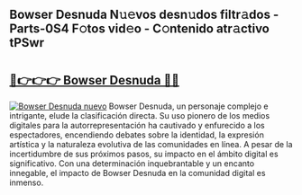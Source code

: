 ## Bowser Desnuda N𝚞𝚎vos desn𝚞dos filtr𝚊dos - Parts-0S4 F𝚘tos vid𝚎o - C𝚘ntenido atr𝚊ctivo tPSwr

# <h2><a href="http://mbcz2d4.tromn.icu/?c=Bowser+Desnuda">🔗👉👉👉 Bowser Desnuda 🔗🔗</a></h2>

[![Bowser Desnuda nuevo](https://i.imgur.com/pEAQMta.gif)](http://mbcz2d4.tromn.icu/?c=Bowser+Desnuda)
Bowser Desnuda, un personaje complejo e intrigante, elude la clasificación directa. Su uso pionero de los medios digitales para la autorrepresentación ha cautivado y enfurecido a los espectadores, encendiendo debates sobre la identidad, la expresión artística y la naturaleza evolutiva de las comunidades en línea. A pesar de la incertidumbre de sus próximos pasos, su impacto en el ámbito digital es significativo. Con una determinación inquebrantable y un encanto innegable, el impacto de Bowser Desnuda en la comunidad digital es inmenso.
